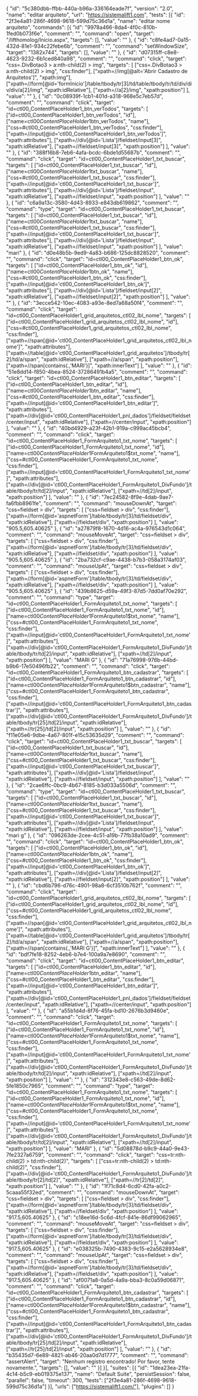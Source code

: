 {
  "id": "5c380dbb-ffbb-440a-b96a-336164eade7f",
  "version": "2.0",
  "name": "editar arquiteto",
  "url": "https://sistemalift1.com",
  "tests": [{
    "id": "2f3e4a81-286f-4698-9618-599d75c36d1a",
    "name": "editar nome arquiteto",
    "commands": [{
      "id": "9978a466-8da4-4f0c-810b-1fed0b073f6e",
      "comment": "",
      "command": "open",
      "target": "/lifthomolog/Inicio.aspx",
      "targets": [],
      "value": ""
    }, {
      "id": "c8fe4ad7-0a15-432d-81e1-934c22febe6b",
      "comment": "",
      "command": "setWindowSize",
      "target": "1382x744",
      "targets": [],
      "value": ""
    }, {
      "id": "d07315ff-c8e8-4623-9232-6b1ced840a98",
      "comment": "",
      "command": "click",
      "target": "css=.DivBotao3 > a:nth-child(2) > img",
      "targets": [
        ["css=.DivBotao3 > a:nth-child(2) > img", "css:finder"],
        ["xpath=//img[@alt='Abrir Cadastro de Arquitetos']", "xpath:img"],
        ["xpath=//form[@id='formInicio']/table/tbody/tr[3]/td/table/tbody/tr/td/div/div/div/a[2]/img", "xpath:idRelative"],
        ["xpath=//a[2]/img", "xpath:position"]
      ],
      "value": ""
    }, {
      "id": "0c08939f-1cb1-401d-a318-968e5c7eb57d",
      "comment": "",
      "command": "click",
      "target": "id=ctl00_ContentPlaceHolder1_btn_verTodos",
      "targets": [
        ["id=ctl00_ContentPlaceHolder1_btn_verTodos", "id"],
        ["name=ctl00$ContentPlaceHolder1$btn_verTodos", "name"],
        ["css=#ctl00_ContentPlaceHolder1_btn_verTodos", "css:finder"],
        ["xpath=//input[@id='ctl00_ContentPlaceHolder1_btn_verTodos']", "xpath:attributes"],
        ["xpath=//div[@id='Lista']/fieldset/input[3]", "xpath:idRelative"],
        ["xpath=//fieldset/input[3]", "xpath:position"]
      ],
      "value": ""
    }, {
      "id": "388f16b8-7eb6-4afa-bcdc-6bde1d55687b",
      "comment": "",
      "command": "click",
      "target": "id=ctl00_ContentPlaceHolder1_txt_buscar",
      "targets": [
        ["id=ctl00_ContentPlaceHolder1_txt_buscar", "id"],
        ["name=ctl00$ContentPlaceHolder1$txt_buscar", "name"],
        ["css=#ctl00_ContentPlaceHolder1_txt_buscar", "css:finder"],
        ["xpath=//input[@id='ctl00_ContentPlaceHolder1_txt_buscar']", "xpath:attributes"],
        ["xpath=//div[@id='Lista']/fieldset/input", "xpath:idRelative"],
        ["xpath=//fieldset/input", "xpath:position"]
      ],
      "value": ""
    }, {
      "id": "c6a9a13c-3580-4d43-8933-e843db619862",
      "comment": "",
      "command": "type",
      "target": "id=ctl00_ContentPlaceHolder1_txt_buscar",
      "targets": [
        ["id=ctl00_ContentPlaceHolder1_txt_buscar", "id"],
        ["name=ctl00$ContentPlaceHolder1$txt_buscar", "name"],
        ["css=#ctl00_ContentPlaceHolder1_txt_buscar", "css:finder"],
        ["xpath=//input[@id='ctl00_ContentPlaceHolder1_txt_buscar']", "xpath:attributes"],
        ["xpath=//div[@id='Lista']/fieldset/input", "xpath:idRelative"],
        ["xpath=//fieldset/input", "xpath:position"]
      ],
      "value": "mari"
    }, {
      "id": "d0e48b5b-9ed9-4a83-b686-125dc8828520",
      "comment": "",
      "command": "click",
      "target": "id=ctl00_ContentPlaceHolder1_btn_ok",
      "targets": [
        ["id=ctl00_ContentPlaceHolder1_btn_ok", "id"],
        ["name=ctl00$ContentPlaceHolder1$btn_ok", "name"],
        ["css=#ctl00_ContentPlaceHolder1_btn_ok", "css:finder"],
        ["xpath=//input[@id='ctl00_ContentPlaceHolder1_btn_ok']", "xpath:attributes"],
        ["xpath=//div[@id='Lista']/fieldset/input[2]", "xpath:idRelative"],
        ["xpath=//fieldset/input[2]", "xpath:position"]
      ],
      "value": ""
    }, {
      "id": "3ecce542-10ec-4083-a93e-8ed7a68a50f4",
      "comment": "",
      "command": "click",
      "target": "id=ctl00_ContentPlaceHolder1_grid_arquitetos_ctl02_lbl_nome",
      "targets": [
        ["id=ctl00_ContentPlaceHolder1_grid_arquitetos_ctl02_lbl_nome", "id"],
        ["css=#ctl00_ContentPlaceHolder1_grid_arquitetos_ctl02_lbl_nome", "css:finder"],
        ["xpath=//span[@id='ctl00_ContentPlaceHolder1_grid_arquitetos_ctl02_lbl_nome']", "xpath:attributes"],
        ["xpath=//table[@id='ctl00_ContentPlaceHolder1_grid_arquitetos']/tbody/tr[2]/td/a/span", "xpath:idRelative"],
        ["xpath=//a/span", "xpath:position"],
        ["xpath=//span[contains(.,'MARI')]", "xpath:innerText"]
      ],
      "value": ""
    }, {
      "id": "51e8dd14-f850-4bea-8524-37286491b4a5",
      "comment": "",
      "command": "click",
      "target": "id=ctl00_ContentPlaceHolder1_btn_editar",
      "targets": [
        ["id=ctl00_ContentPlaceHolder1_btn_editar", "id"],
        ["name=ctl00$ContentPlaceHolder1$btn_editar", "name"],
        ["css=#ctl00_ContentPlaceHolder1_btn_editar", "css:finder"],
        ["xpath=//input[@id='ctl00_ContentPlaceHolder1_btn_editar']", "xpath:attributes"],
        ["xpath=//div[@id='ctl00_ContentPlaceHolder1_pnl_dados']/fieldset/fieldset/center/input", "xpath:idRelative"],
        ["xpath=//center/input", "xpath:position"]
      ],
      "value": ""
    }, {
      "id": "40bd4929-a23f-42b1-919a-c999ac45bcb4",
      "comment": "",
      "command": "click",
      "target": "id=ctl00_ContentPlaceHolder1_FormArquiteto1_txt_nome",
      "targets": [
        ["id=ctl00_ContentPlaceHolder1_FormArquiteto1_txt_nome", "id"],
        ["name=ctl00$ContentPlaceHolder1$FormArquiteto1$txt_nome", "name"],
        ["css=#ctl00_ContentPlaceHolder1_FormArquiteto1_txt_nome", "css:finder"],
        ["xpath=//input[@id='ctl00_ContentPlaceHolder1_FormArquiteto1_txt_nome']", "xpath:attributes"],
        ["xpath=//div[@id='ctl00_ContentPlaceHolder1_FormArquiteto1_DivFundo']/table/tbody/tr/td[2]/input", "xpath:idRelative"],
        ["xpath=//td[2]/input", "xpath:position"]
      ],
      "value": ""
    }, {
      "id": "7ec24582-8f9e-4dab-9ae7-fa6fbb8961fe",
      "comment": "",
      "command": "mouseDownAt",
      "target": "css=fieldset > div",
      "targets": [
        ["css=fieldset > div", "css:finder"],
        ["xpath=//form[@id='aspnetForm']/table/tbody/tr[3]/td/fieldset/div", "xpath:idRelative"],
        ["xpath=//fieldset/div", "xpath:position"]
      ],
      "value": "905.5,605.40625"
    }, {
      "id": "a27879f8-1670-4d16-ac4a-976543d1c064",
      "comment": "",
      "command": "mouseMoveAt",
      "target": "css=fieldset > div",
      "targets": [
        ["css=fieldset > div", "css:finder"],
        ["xpath=//form[@id='aspnetForm']/table/tbody/tr[3]/td/fieldset/div", "xpath:idRelative"],
        ["xpath=//fieldset/div", "xpath:position"]
      ],
      "value": "905.5,605.40625"
    }, {
      "id": "2ba732cf-c9ae-4438-b7b3-058a3174af03",
      "comment": "",
      "command": "mouseUpAt",
      "target": "css=fieldset > div",
      "targets": [
        ["css=fieldset > div", "css:finder"],
        ["xpath=//form[@id='aspnetForm']/table/tbody/tr[3]/td/fieldset/div", "xpath:idRelative"],
        ["xpath=//fieldset/div", "xpath:position"]
      ],
      "value": "905.5,605.40625"
    }, {
      "id": "439b8625-d59a-49f3-87d5-7dd0af70e292",
      "comment": "",
      "command": "type",
      "target": "id=ctl00_ContentPlaceHolder1_FormArquiteto1_txt_nome",
      "targets": [
        ["id=ctl00_ContentPlaceHolder1_FormArquiteto1_txt_nome", "id"],
        ["name=ctl00$ContentPlaceHolder1$FormArquiteto1$txt_nome", "name"],
        ["css=#ctl00_ContentPlaceHolder1_FormArquiteto1_txt_nome", "css:finder"],
        ["xpath=//input[@id='ctl00_ContentPlaceHolder1_FormArquiteto1_txt_nome']", "xpath:attributes"],
        ["xpath=//div[@id='ctl00_ContentPlaceHolder1_FormArquiteto1_DivFundo']/table/tbody/tr/td[2]/input", "xpath:idRelative"],
        ["xpath=//td[2]/input", "xpath:position"]
      ],
      "value": "MARI G"
    }, {
      "id": "71a76998-976b-44bd-b9b6-17e50496fb22",
      "comment": "",
      "command": "click",
      "target": "id=ctl00_ContentPlaceHolder1_FormArquiteto1_btn_cadastrar",
      "targets": [
        ["id=ctl00_ContentPlaceHolder1_FormArquiteto1_btn_cadastrar", "id"],
        ["name=ctl00$ContentPlaceHolder1$FormArquiteto1$btn_cadastrar", "name"],
        ["css=#ctl00_ContentPlaceHolder1_FormArquiteto1_btn_cadastrar", "css:finder"],
        ["xpath=//input[@id='ctl00_ContentPlaceHolder1_FormArquiteto1_btn_cadastrar']", "xpath:attributes"],
        ["xpath=//div[@id='ctl00_ContentPlaceHolder1_FormArquiteto1_DivFundo']/table/tbody/tr[25]/td[2]/input", "xpath:idRelative"],
        ["xpath=//tr[25]/td[2]/input", "xpath:position"]
      ],
      "value": ""
    }, {
      "id": "f11e05e6-9dbe-4a67-801f-e15c53635d29",
      "comment": "",
      "command": "click",
      "target": "id=ctl00_ContentPlaceHolder1_txt_buscar",
      "targets": [
        ["id=ctl00_ContentPlaceHolder1_txt_buscar", "id"],
        ["name=ctl00$ContentPlaceHolder1$txt_buscar", "name"],
        ["css=#ctl00_ContentPlaceHolder1_txt_buscar", "css:finder"],
        ["xpath=//input[@id='ctl00_ContentPlaceHolder1_txt_buscar']", "xpath:attributes"],
        ["xpath=//div[@id='Lista']/fieldset/input", "xpath:idRelative"],
        ["xpath=//fieldset/input", "xpath:position"]
      ],
      "value": ""
    }, {
      "id": "2cae6ffc-0bc9-4b67-8185-b3d033a5506d",
      "comment": "",
      "command": "type",
      "target": "id=ctl00_ContentPlaceHolder1_txt_buscar",
      "targets": [
        ["id=ctl00_ContentPlaceHolder1_txt_buscar", "id"],
        ["name=ctl00$ContentPlaceHolder1$txt_buscar", "name"],
        ["css=#ctl00_ContentPlaceHolder1_txt_buscar", "css:finder"],
        ["xpath=//input[@id='ctl00_ContentPlaceHolder1_txt_buscar']", "xpath:attributes"],
        ["xpath=//div[@id='Lista']/fieldset/input", "xpath:idRelative"],
        ["xpath=//fieldset/input", "xpath:position"]
      ],
      "value": "mari g"
    }, {
      "id": "096263de-2cee-4c51-a19b-77fb38a10ad9",
      "comment": "",
      "command": "click",
      "target": "id=ctl00_ContentPlaceHolder1_btn_ok",
      "targets": [
        ["id=ctl00_ContentPlaceHolder1_btn_ok", "id"],
        ["name=ctl00$ContentPlaceHolder1$btn_ok", "name"],
        ["css=#ctl00_ContentPlaceHolder1_btn_ok", "css:finder"],
        ["xpath=//input[@id='ctl00_ContentPlaceHolder1_btn_ok']", "xpath:attributes"],
        ["xpath=//div[@id='Lista']/fieldset/input[2]", "xpath:idRelative"],
        ["xpath=//fieldset/input[2]", "xpath:position"]
      ],
      "value": ""
    }, {
      "id": "cbd6b796-d76c-4901-98a8-6cf3510b762f",
      "comment": "",
      "command": "click",
      "target": "id=ctl00_ContentPlaceHolder1_grid_arquitetos_ctl02_lbl_nome",
      "targets": [
        ["id=ctl00_ContentPlaceHolder1_grid_arquitetos_ctl02_lbl_nome", "id"],
        ["css=#ctl00_ContentPlaceHolder1_grid_arquitetos_ctl02_lbl_nome", "css:finder"],
        ["xpath=//span[@id='ctl00_ContentPlaceHolder1_grid_arquitetos_ctl02_lbl_nome']", "xpath:attributes"],
        ["xpath=//table[@id='ctl00_ContentPlaceHolder1_grid_arquitetos']/tbody/tr[2]/td/a/span", "xpath:idRelative"],
        ["xpath=//a/span", "xpath:position"],
        ["xpath=//span[contains(.,'MARI G')]", "xpath:innerText"]
      ],
      "value": ""
    }, {
      "id": "bdf7fe18-8252-4eb6-b7e4-100a9a7e8690",
      "comment": "",
      "command": "click",
      "target": "id=ctl00_ContentPlaceHolder1_btn_editar",
      "targets": [
        ["id=ctl00_ContentPlaceHolder1_btn_editar", "id"],
        ["name=ctl00$ContentPlaceHolder1$btn_editar", "name"],
        ["css=#ctl00_ContentPlaceHolder1_btn_editar", "css:finder"],
        ["xpath=//input[@id='ctl00_ContentPlaceHolder1_btn_editar']", "xpath:attributes"],
        ["xpath=//div[@id='ctl00_ContentPlaceHolder1_pnl_dados']/fieldset/fieldset/center/input", "xpath:idRelative"],
        ["xpath=//center/input", "xpath:position"]
      ],
      "value": ""
    }, {
      "id": "a55b1d4d-8f76-45fa-bd10-2676b3d9460e",
      "comment": "",
      "command": "click",
      "target": "id=ctl00_ContentPlaceHolder1_FormArquiteto1_txt_nome",
      "targets": [
        ["id=ctl00_ContentPlaceHolder1_FormArquiteto1_txt_nome", "id"],
        ["name=ctl00$ContentPlaceHolder1$FormArquiteto1$txt_nome", "name"],
        ["css=#ctl00_ContentPlaceHolder1_FormArquiteto1_txt_nome", "css:finder"],
        ["xpath=//input[@id='ctl00_ContentPlaceHolder1_FormArquiteto1_txt_nome']", "xpath:attributes"],
        ["xpath=//div[@id='ctl00_ContentPlaceHolder1_FormArquiteto1_DivFundo']/table/tbody/tr/td[2]/input", "xpath:idRelative"],
        ["xpath=//td[2]/input", "xpath:position"]
      ],
      "value": ""
    }, {
      "id": "312343e8-c563-49de-8d62-5fe1850c7965",
      "comment": "",
      "command": "type",
      "target": "id=ctl00_ContentPlaceHolder1_FormArquiteto1_txt_nome",
      "targets": [
        ["id=ctl00_ContentPlaceHolder1_FormArquiteto1_txt_nome", "id"],
        ["name=ctl00$ContentPlaceHolder1$FormArquiteto1$txt_nome", "name"],
        ["css=#ctl00_ContentPlaceHolder1_FormArquiteto1_txt_nome", "css:finder"],
        ["xpath=//input[@id='ctl00_ContentPlaceHolder1_FormArquiteto1_txt_nome']", "xpath:attributes"],
        ["xpath=//div[@id='ctl00_ContentPlaceHolder1_FormArquiteto1_DivFundo']/table/tbody/tr/td[2]/input", "xpath:idRelative"],
        ["xpath=//td[2]/input", "xpath:position"]
      ],
      "value": "MARI"
    }, {
      "id": "5d08878d-b9c9-44a0-9e43-7fe2327a6759",
      "comment": "",
      "command": "click",
      "target": "css=tr:nth-child(2) > td:nth-child(2)",
      "targets": [
        ["css=tr:nth-child(2) > td:nth-child(2)", "css:finder"],
        ["xpath=//div[@id='ctl00_ContentPlaceHolder1_FormArquiteto1_DivFundo']/table/tbody/tr[2]/td[2]", "xpath:idRelative"],
        ["xpath=//tr[2]/td[2]", "xpath:position"]
      ],
      "value": ""
    }, {
      "id": "1f71c8d4-6cd0-42fa-a0c2-5caaa55f32ed",
      "comment": "",
      "command": "mouseDownAt",
      "target": "css=fieldset > div",
      "targets": [
        ["css=fieldset > div", "css:finder"],
        ["xpath=//form[@id='aspnetForm']/table/tbody/tr[3]/td/fieldset/div", "xpath:idRelative"],
        ["xpath=//fieldset/div", "xpath:position"]
      ],
      "value": "917.5,605.40625"
    }, {
      "id": "c18ee16d-5c6d-4fcf-841e-86df99062965",
      "comment": "",
      "command": "mouseMoveAt",
      "target": "css=fieldset > div",
      "targets": [
        ["css=fieldset > div", "css:finder"],
        ["xpath=//form[@id='aspnetForm']/table/tbody/tr[3]/td/fieldset/div", "xpath:idRelative"],
        ["xpath=//fieldset/div", "xpath:position"]
      ],
      "value": "917.5,605.40625"
    }, {
      "id": "e038325b-7490-4383-9c15-e2a5628934e8",
      "comment": "",
      "command": "mouseUpAt",
      "target": "css=fieldset > div",
      "targets": [
        ["css=fieldset > div", "css:finder"],
        ["xpath=//form[@id='aspnetForm']/table/tbody/tr[3]/td/fieldset/div", "xpath:idRelative"],
        ["xpath=//fieldset/div", "xpath:position"]
      ],
      "value": "917.5,605.40625"
    }, {
      "id": "af0071a8-0a5d-4a9a-bba3-8c0a59d06871",
      "comment": "",
      "command": "click",
      "target": "id=ctl00_ContentPlaceHolder1_FormArquiteto1_btn_cadastrar",
      "targets": [
        ["id=ctl00_ContentPlaceHolder1_FormArquiteto1_btn_cadastrar", "id"],
        ["name=ctl00$ContentPlaceHolder1$FormArquiteto1$btn_cadastrar", "name"],
        ["css=#ctl00_ContentPlaceHolder1_FormArquiteto1_btn_cadastrar", "css:finder"],
        ["xpath=//input[@id='ctl00_ContentPlaceHolder1_FormArquiteto1_btn_cadastrar']", "xpath:attributes"],
        ["xpath=//div[@id='ctl00_ContentPlaceHolder1_FormArquiteto1_DivFundo']/table/tbody/tr[25]/td[2]/input", "xpath:idRelative"],
        ["xpath=//tr[25]/td[2]/input", "xpath:position"]
      ],
      "value": ""
    }, {
      "id": "b35435d7-6e89-4821-ab46-20aa0d7d1777",
      "comment": "",
      "command": "assertAlert",
      "target": "Nenhum registro encontrado! Por favor, tente novamente.",
      "targets": [],
      "value": ""
    }]
  }],
  "suites": [{
    "id": "1dea23ea-21fa-4c14-b5c9-eb019375e137",
    "name": "Default Suite",
    "persistSession": false,
    "parallel": false,
    "timeout": 300,
    "tests": ["2f3e4a81-286f-4698-9618-599d75c36d1a"]
  }],
  "urls": ["https://sistemalift1.com/"],
  "plugins": []
}